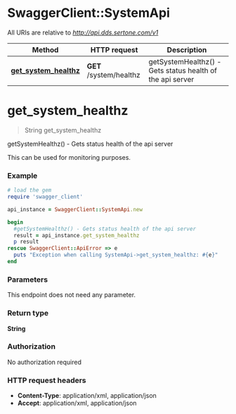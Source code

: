 # SwaggerClient::SystemApi

All URIs are relative to *http://api.dds.sertone.com/v1*

Method | HTTP request | Description
------------- | ------------- | -------------
[**get_system_healthz**](SystemApi.md#get_system_healthz) | **GET** /system/healthz | getSystemHealthz() - Gets status health of the api server


# **get_system_healthz**
> String get_system_healthz

getSystemHealthz() - Gets status health of the api server

This can be used for monitoring purposes.

### Example
```ruby
# load the gem
require 'swagger_client'

api_instance = SwaggerClient::SystemApi.new

begin
  #getSystemHealthz() - Gets status health of the api server
  result = api_instance.get_system_healthz
  p result
rescue SwaggerClient::ApiError => e
  puts "Exception when calling SystemApi->get_system_healthz: #{e}"
end
```

### Parameters
This endpoint does not need any parameter.

### Return type

**String**

### Authorization

No authorization required

### HTTP request headers

 - **Content-Type**: application/xml, application/json
 - **Accept**: application/xml, application/json



